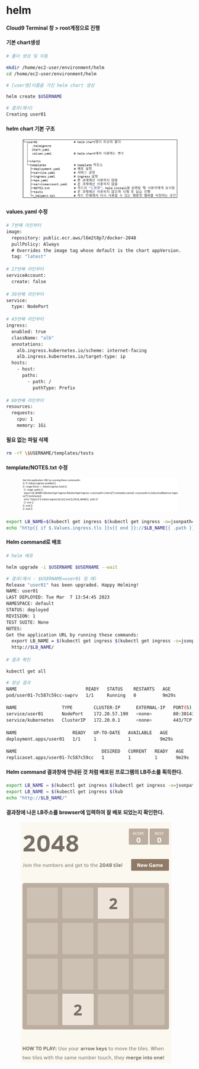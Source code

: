# helm

#### Cloud9 Terminal 창 > root계정으로 진행

#### 기본 chart생성

```bash
# 폴더 생성 및 이동
```

```bash
mkdir /home/ec2-user/environment/helm
cd /home/ec2-user/environment/helm
```

```bash
# [user명]이름을 가진 helm chart 생성
```

```bash
helm create $USERNAME
```

```bash
# 결과(예시)
Creating user01
```

#### helm chart 기본 구조

<figure><img src="../.gitbook/assets/image (3).png" alt=""><figcaption></figcaption></figure>

#### values.yaml 수정

```bash
# 7번째 라인부터
image:
  repository: public.ecr.aws/l6m2t8p7/docker-2048
  pullPolicy: Always
  # Overrides the image tag whose default is the chart appVersion.
  tag: "latest"
 
# 17번째 라인부터
serviceAccount:
  create: false
 
# 39번째 라인부터
service:
  type: NodePort
 
# 43번째 라인부터
ingress:
  enabled: true
  className: "alb"
  annotations:
    alb.ingress.kubernetes.io/scheme: internet-facing
    alb.ingress.kubernetes.io/target-type: ip
  hosts:
    - host:
      paths:
        - path: /
          pathType: Prefix
 
# 60번째 라인부터
resources:
  requests:
    cpu: 1
    memory: 1Gi
```

#### 필요 없는 파일 삭제

```bash
rm -rf \$USERNAME/templates/tests
```

#### template/NOTES.txt 수정

<figure><img src="../.gitbook/assets/image (18).png" alt=""><figcaption></figcaption></figure>

```bash
export LB_NAME=$(kubectl get ingress $(kubectl get ingress -o=jsonpath={.items[*].metadata.name}) -o=jsonpath={.status.loadBalancer.ingress[*].hostname})
echo "http{{ if $.Values.ingress.tls }}s{{ end }}://$LB_NAME{{ .path }}"
```

#### Helm command로 배포

```bash
# helm 배포
```

```bash
helm upgrade -i $USERNAME $USERNAME --wait
```

```bash
# 결과(예시 - $USERNAME=user01 일 때)
Release "user01" has been upgraded. Happy Helming!
NAME: user01
LAST DEPLOYED: Tue Mar  7 13:54:45 2023
NAMESPACE: default
STATUS: deployed
REVISION: 1
TEST SUITE: None
NOTES:
Get the application URL by running these commands:
  export LB_NAME = $(kubectl get ingress $(kubectl get ingress -o=jsonpath={.items[*].metadata.name}) -o=jsonpath={.status.loadBalancer.ingress[*].hostname})
  http://$LB_NAME/
 
# 결과 확인
```

```bash
kubectl get all
```

```bash
# 정상 결과
NAME                          READY   STATUS    RESTARTS   AGE
pod/user01-7c587c59cc-swprv   1/1     Running   0          9m29s
 
NAME                 TYPE        CLUSTER-IP      EXTERNAL-IP   PORT(S)        AGE
service/user01       NodePort    172.20.57.190   <none>        80:30143/TCP   9m29s
service/kubernetes   ClusterIP   172.20.0.1      <none>        443/TCP        50m
 
NAME                     READY   UP-TO-DATE   AVAILABLE   AGE
deployment.apps/user01   1/1     1            1           9m29s
 
NAME                                DESIRED   CURRENT   READY   AGE
replicaset.apps/user01-7c587c59cc   1         1         1       9m29s
```

#### Helm command 결과창에 안내된 것 처럼 배포된 프로그램의 LB주소를 획득한다.

```bash
export LB_NAME = $(kubectl get ingress $(kubectl get ingress -o=jsonpath={.items[*].metadata.name}) -o=jsonpath={.status.loadBalancer.ingress[*].hostname})
export LB_NAME = $(kubectl get ingress $(kub 
echo "http://$LB_NAME/"
```

#### 결과창에 나온 LB주소를 browser에 입력하여 잘 배포 되었는지 확인한다.

<figure><img src="../.gitbook/assets/image (25).png" alt=""><figcaption></figcaption></figure>
